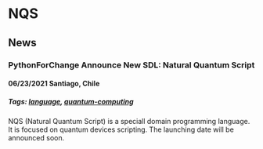# NQS
## News
### PythonForChange Announce New SDL: Natural Quantum Script 
#### 06/23/2021 Santiago, Chile
##### Tags: [language](), [quantum-computing]()

NQS (Natural Quantum Script) is a speciall domain programming language. It is focused on quantum devices scripting.
The launching date will be announced soon.
